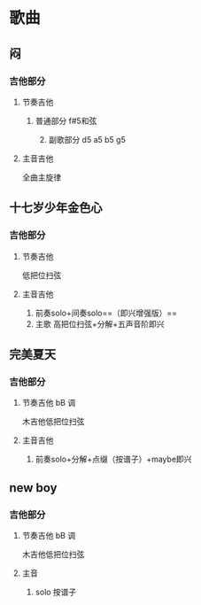 # 歌曲

## 闷

### 吉他部分

1. 节奏吉他

   1. 普通部分 f#5和弦

      2. 副歌部分 d5 a5 b5 g5

         

2. 主音吉他

   全曲主旋律



## 十七岁少年金色心

### 吉他部分

1. 节奏吉他 

   低把位扫弦

2. 主音吉他
   1. 前奏solo+间奏solo==（即兴增强版）==
   2. 主歌 高把位扫弦+分解+五声音阶即兴

## 完美夏天

### 吉他部分

1. 节奏吉他  bB 调

   木吉他低把位扫弦

   

2. 主音吉他

   1. 前奏solo+分解+点缀（按谱子）+maybe即兴

      

## new boy

### 吉他部分

1. 节奏吉他 bB 调

   木吉他低把位扫弦

2. 主音

   1. solo 按谱子